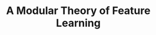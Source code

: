 ---
arxiv: 1611.03125
authors:
- firstname: Daniel
  institute: Australian National University and Data61
  lastname: McNamara
- firstname: Cheng Soon
  institute: Australian National University and Data61
  lastname: Ong
- firstname: Robert C.
  institute: Australian National University and Data61;
  lastname: Williamson
layout: refuses
section: pre
title: A Modular Theory of Feature Learning
---